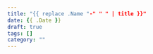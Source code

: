 ```yaml
---
title: "{{ replace .Name "-" " " | title }}"
date: {{ .Date }}
draft: true
tags: []
category: ""
---
```

